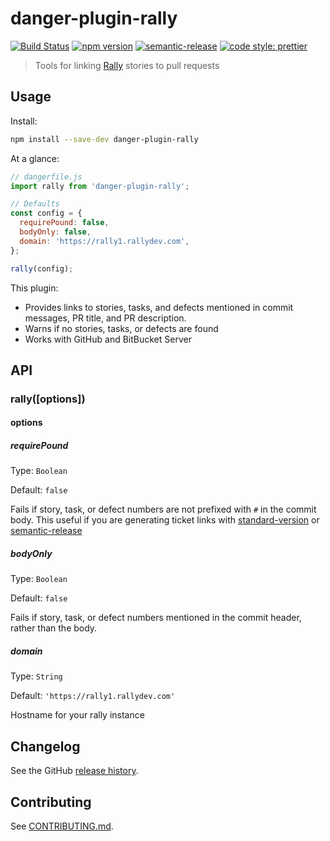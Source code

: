# danger-plugin-rally

[![Build Status](https://travis-ci.org/bearalliance/danger-plugin-rally.svg?branch=master)](https://travis-ci.org/bearalliance/danger-plugin-rally)
[![npm version](https://badge.fury.io/js/danger-plugin-rally.svg)](https://badge.fury.io/js/danger-plugin-rally)
[![semantic-release](https://img.shields.io/badge/%20%20%F0%9F%93%A6%F0%9F%9A%80-semantic--release-e10079.svg)](https://github.com/semantic-release/semantic-release)
[![code style: prettier](https://img.shields.io/badge/code_style-prettier-ff69b4.svg?style=flat-square)](https://github.com/prettier/prettier)

> Tools for linking [Rally](https://www.broadcom.com/products/software/agile-development/rally-software) stories to pull requests

## Usage

Install:

```sh
npm install --save-dev danger-plugin-rally
```

At a glance:

```js
// dangerfile.js
import rally from 'danger-plugin-rally';

// Defaults
const config = {
  requirePound: false,
  bodyOnly: false,
  domain: 'https://rally1.rallydev.com',
};

rally(config);
```

This plugin:

- Provides links to stories, tasks, and defects mentioned in commit messages, PR title, and PR description.
- Warns if no stories, tasks, or defects are found
- Works with GitHub and BitBucket Server

## API

### rally([options])

#### options

##### requirePound

Type: `Boolean`

Default: `false`

Fails if story, task, or defect numbers are not prefixed with `#` in the commit body.
This useful if you are generating ticket links with [standard-version](https://www.npmjs.com/package/standard-version) or [semantic-release](https://www.npmjs.com/package/semantic-release)

##### bodyOnly

Type: `Boolean`

Default: `false`

Fails if story, task, or defect numbers mentioned in the commit header, rather than the body.

##### domain

Type: `String`

Default: `'https://rally1.rallydev.com'`

Hostname for your rally instance

## Changelog

See the GitHub [release history](https://github.com/bearalliance/danger-plugin-rally/releases).

## Contributing

See [CONTRIBUTING.md](CONTRIBUTING.md).
